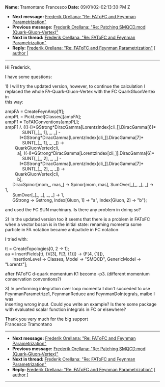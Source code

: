 **Name:** Tramontano Francesco
**Date:** 09/01/02-02:13:30 PM Z

  - **Next message:** [Frederik Orellana: "Re: FAToFC and Feynman
    Parametrization"](0096.html)
  - **Previous message:** [Frederik Orellana: "Re: Patching SMQCD.mod
    (Quark-Gluon-Vertex)"](0094.html)
  - **Next in thread:** [Frederik Orellana: "Re: FAToFC and Feynman
    Parametrization"](0096.html)
  - **Reply:** [Frederik Orellana: "Re: FAToFC and Feynman
    Parametrization"](0096.html)
    [[ author ]](author.html#95)

-----

Hi Frederick,  

I have some questions:  

1\) I will try the updated version, however, to continue the calculation
I  
replaced the whole FA-Quark-Gluon-Vertex with the FC QuarkGluonVertex
in  
this way:  

ampFA = CreateFeynAmp[ff];  
ampPL = PickLevel[Classes][ampFA];  
ampF1 = ToFA1Conventions[ampPL];  
ampF1 /.
{((-I)\*GStrong\*DiracGamma[LorentzIndex[cli\_]].DiracGamma[6]\*  
              SUNT[\_[\_, 1], \_, \_] -  
            I\*GStrong\*DiracGamma[LorentzIndex[cli\_]].DiracGamma[7]\*  
              SUNT[\_[\_, 1], \_, \_]) -\>  
        QuarkGluonVertex[cli,  
          a],
((-I)\*GStrong\*DiracGamma[LorentzIndex[cli\_]].DiracGamma[6]\*  
              SUNT[\_[\_, 2], \_, \_] -  
            I\*GStrong\*DiracGamma[LorentzIndex[cli\_]].DiracGamma[7]\*  
              SUNT[\_[\_, 2], \_, \_]) -\>  
        QuarkGluonVertex[cli,  
          b],  
      DiracSpinor[mom\_, mas\_] -\> Spinor[mom, mas],
SumOver[\_[\_, \_], \_] -\>  
1,  
      SumOver[\_[\_, \_], \_, \_] -\> 1,  
      GStrong -\> Gstrong, Index[Gluon, 1] -\> "a",
Index[Gluon, 2] -\> "b"};  

and used the FC SUN machinary. Is there any problem in doing so?  

2\) In the updated version too it seems that there is a problem in
FAToFC  
when a vector boson is in the initial state: renaming momenta some  
particle in FA notation became antipaticle in FC notation  

I tried with:  

tt = CreateTopologies[0, 2 -\> 1];  
aa = InsertFields[tt, {V[3], F[3, {1}]} -\>
{F[4, {1}]},  
      InsertionLevel -\> Classes, Model -\> "SMQCD", GenericModel -\>  
"Lorentz"];  

after FAToFC d-quark momentum K1 become -p3. (different momentum  
conservation conventions?)  

3\) In performing integration over loop momenta I don't succeded to
use  
FeynmanParametrize1, FeynmanReduce and FeynmanDoIntegrals, maibe I was  
inserting wrong input. Could you write an example? Is there some
package  
with evaluated scalar function integrals in FC or elsewhere?  

Thank you very much for the big support  
Francesco Tramontano  

-----

  - **Next message:** [Frederik Orellana: "Re: FAToFC and Feynman
    Parametrization"](0096.html)
  - **Previous message:** [Frederik Orellana: "Re: Patching SMQCD.mod
    (Quark-Gluon-Vertex)"](0094.html)
  - **Next in thread:** [Frederik Orellana: "Re: FAToFC and Feynman
    Parametrization"](0096.html)
  - **Reply:** [Frederik Orellana: "Re: FAToFC and Feynman
    Parametrization"](0096.html)
    [[ author ]](author.html#95)

-----

